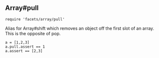 ## Array#pull

    require 'facets/array/pull'
    
Alias for Array#shift which removes an object off the first slot of an array.
This is the opposite of pop.

    a = [1,2,3]
    a.pull.assert == 1
    a.assert == [2,3]

